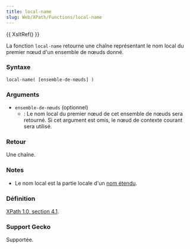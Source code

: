 ```yaml
---
title: local-name
slug: Web/XPath/Functions/local-name
---
```


{{ XsltRef() }}

La fonction `local-name` retourne une chaîne représentant le nom local du premier nœud d'un ensemble de nœuds donné.

### Syntaxe

```
local-name( [ensemble-de-nœuds] )
```

### Arguments

- `ensemble-de-nœuds` (optionnel)
  - : Le nom local du premier nœud de cet ensemble de nœuds sera retourné. Si cet argument est omis, le nœud de contexte courant sera utilisé.

### Retour

Une chaîne.

### Notes

- Le nom local est la partie locale d'un [nom étendu](http://www.w3.org/TR/xpath#dt-expanded-name).

### Définition

[XPath 1.0, section 4.1](http://www.w3.org/TR/xpath#function-local-name).

### Support Gecko

Supportée.
